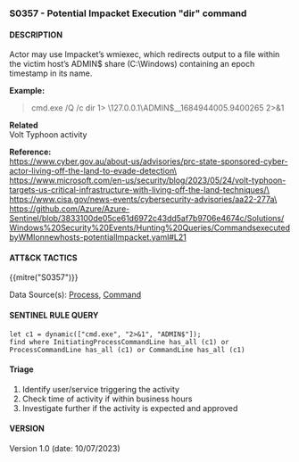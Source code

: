 ### S0357 - Potential Impacket Execution "dir" command

#### DESCRIPTION

Actor may use Impacket’s wmiexec, which redirects output to a file within the victim host’s ADMIN$ share (C:\\Windows) containing an epoch timestamp in its name.

**Example:**

> cmd.exe /Q /c dir 1> \\127.0.0.1\\ADMIN$\_\_1684944005.9400265 2>&1

**Related**\
Volt Typhoon activity

**Reference:**\
https://www.cyber.gov.au/about-us/advisories/prc-state-sponsored-cyber-actor-living-off-the-land-to-evade-detection\
https://www.microsoft.com/en-us/security/blog/2023/05/24/volt-typhoon-targets-us-critical-infrastructure-with-living-off-the-land-techniques/\
https://www.cisa.gov/news-events/cybersecurity-advisories/aa22-277a\
https://github.com/Azure/Azure-Sentinel/blob/3833100de05ce61d6972c43dd5af7b9706e4674c/Solutions/Windows%20Security%20Events/Hunting%20Queries/CommandsexecutedbyWMIonnewhosts-potentialImpacket.yaml#L21

#### ATT&CK TACTICS<br>

{{mitre("S0357")}}

Data Source(s): [Process](https://attack.mitre.org/datasources/DS0009/), [Command](https://attack.mitre.org/datasources/DS0017/)

#### SENTINEL RULE QUERY<br>

```
let c1 = dynamic(["cmd.exe", "2>&1", "ADMIN$"]);
find where InitiatingProcessCommandLine has_all (c1) or ProcessCommandLine has_all (c1) or CommandLine has_all (c1) 
```

#### Triage

1. Identify user/service triggering the activity
1. Check time of activity if within business hours
1. Investigate further if the activity is expected and approved

#### VERSION

Version 1.0 (date: 10/07/2023)
